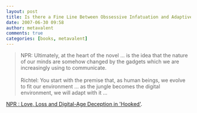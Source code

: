 ```yaml
---
layout: post
title: Is there a Fine Line Between Obssessive Infatuation and Adaptive Acceleration?
date: 2007-06-30 09:58
author: metavalent
comments: true
categories: [books, metavalent]
---
```

<blockquote>NPR: Ultimately, at the heart of the novel ... is the idea that the nature of our minds are somehow changed by the gadgets which we are increasingly using to communicate.<br /><br />Richtel: You start with the premise that, as human beings, we evolve to fit our environment ... as the jungle becomes the digital environment, we will adapt with it ...</blockquote> <a href="https://www.npr.org/templates/story/story.php?storyId=11482038">NPR : Love, Loss and Digital-Age Deception in 'Hooked'</a>.
